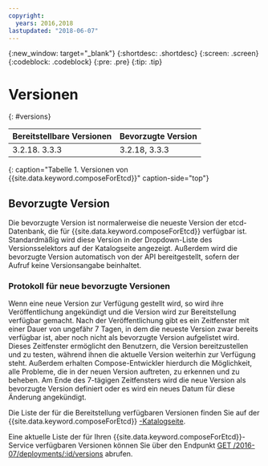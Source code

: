 ```yaml
---
copyright:
  years: 2016,2018
lastupdated: "2018-06-07"
---
```


{:new_window: target="_blank"}
{:shortdesc: .shortdesc}
{:screen: .screen}
{:codeblock: .codeblock}
{:pre: .pre}
{:tip: .tip}

# Versionen
{: #versions}

Bereitstellbare Versionen | Bevorzugte Version
----------|-----------
3.2.18. 3.3.3 | 3.2.18, 3.3.3
{: caption="Tabelle 1. Versionen von {{site.data.keyword.composeForEtcd}}" caption-side="top"}

## Bevorzugte Version

Die bevorzugte Version ist normalerweise die neueste Version der etcd-Datenbank, die für {{site.data.keyword.composeForEtcd}} verfügbar ist. Standardmäßig wird diese Version in der Dropdown-Liste des Versionsselektors auf der Katalogseite angezeigt. Außerdem wird die bevorzugte Version automatisch von der API bereitgestellt, sofern der Aufruf keine Versionsangabe beinhaltet.

### Protokoll für neue bevorzugte Versionen

Wenn eine neue Version zur Verfügung gestellt wird, so wird ihre Veröffentlichung angekündigt und die Version wird zur Bereitstellung verfügbar gemacht. Nach der Veröffentlichung gibt es ein Zeitfenster mit einer Dauer von ungefähr 7 Tagen, in dem die neueste Version zwar bereits verfügbar ist, aber noch nicht als bevorzugte Version aufgelistet wird. Dieses Zeitfenster ermöglicht den Benutzern, die Version bereitzustellen und zu testen, während ihnen die aktuelle Version weiterhin zur Verfügung steht. Außerdem erhalten Compose-Entwickler hierdurch die Möglichkeit, alle Probleme, die in der neuen Version auftreten, zu erkennen und zu beheben. Am Ende des 7-tägigen Zeitfensters wird die neue Version als bevorzugte Version definiert oder es wird ein neues Datum für diese Änderung angekündigt.

Die Liste der für die Bereitstellung verfügbaren Versionen finden Sie auf der {{site.data.keyword.composeForEtcd}} [-Katalogseite](https://console.{DomainName}/catalog/services/compose-for-etcd).

Eine aktuelle Liste der für Ihren {{site.data.keyword.composeForEtcd}}-Service verfügbaren Versionen können Sie über den Endpunkt [GET /2016-07/deployments/:id/versions](https://apidocs.compose.com/v1.0/reference#2016-07-get-deployments-versions) abrufen.
